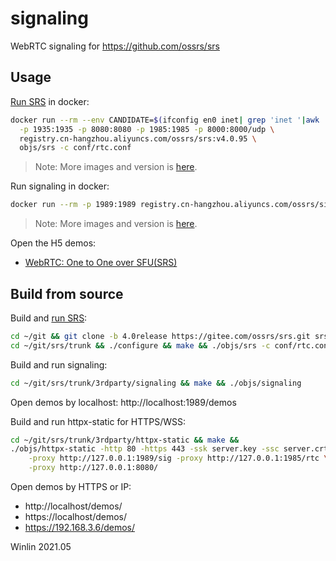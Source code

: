 # signaling

WebRTC signaling for https://github.com/ossrs/srs

## Usage

[Run SRS](https://github.com/ossrs/srs/tree/4.0release#usage) in docker:

```bash
docker run --rm --env CANDIDATE=$(ifconfig en0 inet| grep 'inet '|awk '{print $2}') \
  -p 1935:1935 -p 8080:8080 -p 1985:1985 -p 8000:8000/udp \
  registry.cn-hangzhou.aliyuncs.com/ossrs/srs:v4.0.95 \
  objs/srs -c conf/rtc.conf
```

> Note: More images and version is [here](https://cr.console.aliyun.com/repository/cn-hangzhou/ossrs/srs/images).

Run signaling in docker:

```bash
docker run --rm -p 1989:1989 registry.cn-hangzhou.aliyuncs.com/ossrs/signaling:v1.0.4
```

> Note: More images and version is [here](https://cr.console.aliyun.com/repository/cn-hangzhou/ossrs/signaling/images). 

Open the H5 demos:

* [WebRTC: One to One over SFU(SRS)](http://localhost:1989/demos/one2one.html?autostart=true)

## Build from source

Build and [run SRS](https://github.com/ossrs/srs/tree/4.0release#usage):

```bash
cd ~/git && git clone -b 4.0release https://gitee.com/ossrs/srs.git srs &&
cd ~/git/srs/trunk && ./configure && make && ./objs/srs -c conf/rtc.conf
```

Build and run signaling:

```bash
cd ~/git/srs/trunk/3rdparty/signaling && make && ./objs/signaling
```

Open demos by localhost: http://localhost:1989/demos

Build and run httpx-static for HTTPS/WSS:

```bash
cd ~/git/srs/trunk/3rdparty/httpx-static && make &&
./objs/httpx-static -http 80 -https 443 -ssk server.key -ssc server.crt \
    -proxy http://127.0.0.1:1989/sig -proxy http://127.0.0.1:1985/rtc \
    -proxy http://127.0.0.1:8080/
```

Open demos by HTTPS or IP:

* http://localhost/demos/
* https://localhost/demos/
* https://192.168.3.6/demos/

Winlin 2021.05
